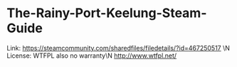 # The-Rainy-Port-Keelung-Steam-Guide
Link: https://steamcommunity.com/sharedfiles/filedetails/?id=467250517 \N
License: WTFPL also no warranty\N
http://www.wtfpl.net/
